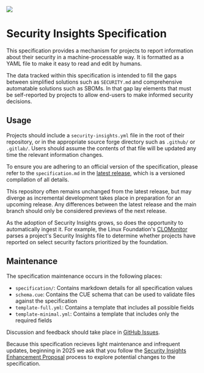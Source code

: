 [<img src="https://img.shields.io/badge/slack-@openssf/security%20insights-green.svg?logo=slack">](https://openssf.slack.com/messages/security_insights/)

# Security Insights Specification

This specification provides a mechanism for projects to report information about their security in a machine-processable way. It is formatted as a YAML file to make it easy to read and edit by humans.

The data tracked within this specification is intended to fill the gaps between simplified solutions such as `SECURITY.md` and comprehensive automatable solutions such as SBOMs. In that gap lay elements that must be self-reported by projects to allow end-users to make informed security decisions.

## Usage

Projects should include a `security-insights.yml` file in the root of their repository, or in the appropriate source forge directory such as `.github/` or `.gitlab/`. Users should assume the contents of that file will be updated any time the relevant information changes.

To ensure you are adhering to an official version of the specification, please refer to the `specification.md` in the [latest release](https://github.com/ossf/security-insights/releases/latest), which is a versioned compilation of all details.

This repository often remains unchanged from the latest release, but may diverge as incremental development takes place in preparation for an upcoming release. Any differences between the latest release and the main branch should only be considered previews of the next release.

As the adoption of Security Insights grows, so does the opportunity to automatically ingest it. For example, the Linux Foundation's [CLOMonitor](https://clomonitor.io/) parses a project's Security Insights file to determine whether projects have reported on select security factors prioritized by the foundation.

## Maintenance

The specification maintenance occurs in the following places:

- `specification/`: Contains markdown details for all specification values
- `schema.cue`: Contains the CUE schema that can be used to validate files against the specification
- `template-full.yml`: Contains a template that includes all possible fields
- `template-minimal.yml`: Contains a template that includes only the required fields

Discussion and feedback should take place in [GitHub Issues](https://github.com/ossf/security-insights/issues). 

Because this specification recieves light maintenance and infrequent updates, beginning in 2025 we ask that you follow the [Security Insights Enhancement Proposal](./docs/GOVERNANCE.md#security-insights-enhancement-proposals) process to explore potential changes to the specification.
